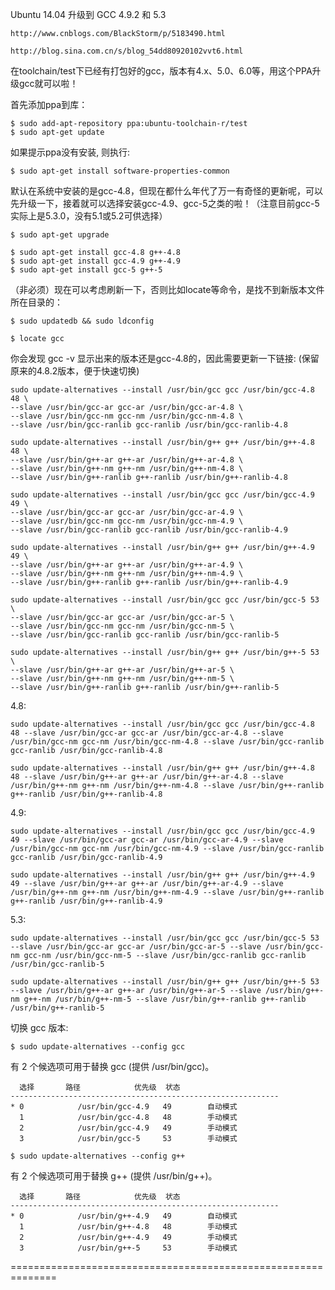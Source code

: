 
Ubuntu 14.04 升级到 GCC 4.9.2 和 5.3

	http://www.cnblogs.com/BlackStorm/p/5183490.html

	http://blog.sina.com.cn/s/blog_54dd80920102vvt6.html

在toolchain/test下已经有打包好的gcc，版本有4.x、5.0、6.0等，用这个PPA升级gcc就可以啦！

首先添加ppa到库：

	$ sudo add-apt-repository ppa:ubuntu-toolchain-r/test
	$ sudo apt-get update

如果提示ppa没有安装, 则执行:

	$ sudo apt-get install software-properties-common

默认在系统中安装的是gcc-4.8，但现在都什么年代了万一有奇怪的更新呢，可以先升级一下，接着就可以选择安装gcc-4.9、gcc-5之类的啦！（注意目前gcc-5实际上是5.3.0，没有5.1或5.2可供选择）

	$ sudo apt-get upgrade

	$ sudo apt-get install gcc-4.8 g++-4.8
	$ sudo apt-get install gcc-4.9 g++-4.9
	$ sudo apt-get install gcc-5 g++-5

（非必须）现在可以考虑刷新一下，否则比如locate等命令，是找不到新版本文件所在目录的：

	$ sudo updatedb && sudo ldconfig

	$ locate gcc

你会发现 gcc -v 显示出来的版本还是gcc-4.8的，因此需要更新一下链接:
(保留原来的4.8.2版本，便于快速切换)

	sudo update-alternatives --install /usr/bin/gcc gcc /usr/bin/gcc-4.8 48 \
	--slave /usr/bin/gcc-ar gcc-ar /usr/bin/gcc-ar-4.8 \
	--slave /usr/bin/gcc-nm gcc-nm /usr/bin/gcc-nm-4.8 \
	--slave /usr/bin/gcc-ranlib gcc-ranlib /usr/bin/gcc-ranlib-4.8

	sudo update-alternatives --install /usr/bin/g++ g++ /usr/bin/g++-4.8 48 \
	--slave /usr/bin/g++-ar g++-ar /usr/bin/g++-ar-4.8 \
	--slave /usr/bin/g++-nm g++-nm /usr/bin/g++-nm-4.8 \
	--slave /usr/bin/g++-ranlib g++-ranlib /usr/bin/g++-ranlib-4.8

	sudo update-alternatives --install /usr/bin/gcc gcc /usr/bin/gcc-4.9 49 \
	--slave /usr/bin/gcc-ar gcc-ar /usr/bin/gcc-ar-4.9 \
	--slave /usr/bin/gcc-nm gcc-nm /usr/bin/gcc-nm-4.9 \
	--slave /usr/bin/gcc-ranlib gcc-ranlib /usr/bin/gcc-ranlib-4.9

	sudo update-alternatives --install /usr/bin/g++ g++ /usr/bin/g++-4.9 49 \
	--slave /usr/bin/g++-ar g++-ar /usr/bin/g++-ar-4.9 \
	--slave /usr/bin/g++-nm g++-nm /usr/bin/g++-nm-4.9 \
	--slave /usr/bin/g++-ranlib g++-ranlib /usr/bin/g++-ranlib-4.9

	sudo update-alternatives --install /usr/bin/gcc gcc /usr/bin/gcc-5 53 \
	--slave /usr/bin/gcc-ar gcc-ar /usr/bin/gcc-ar-5 \
	--slave /usr/bin/gcc-nm gcc-nm /usr/bin/gcc-nm-5 \
	--slave /usr/bin/gcc-ranlib gcc-ranlib /usr/bin/gcc-ranlib-5

	sudo update-alternatives --install /usr/bin/g++ g++ /usr/bin/g++-5 53 \
	--slave /usr/bin/g++-ar g++-ar /usr/bin/g++-ar-5 \
	--slave /usr/bin/g++-nm g++-nm /usr/bin/g++-nm-5 \
	--slave /usr/bin/g++-ranlib g++-ranlib /usr/bin/g++-ranlib-5

4.8:

	sudo update-alternatives --install /usr/bin/gcc gcc /usr/bin/gcc-4.8 48 --slave /usr/bin/gcc-ar gcc-ar /usr/bin/gcc-ar-4.8 --slave /usr/bin/gcc-nm gcc-nm /usr/bin/gcc-nm-4.8 --slave /usr/bin/gcc-ranlib gcc-ranlib /usr/bin/gcc-ranlib-4.8

	sudo update-alternatives --install /usr/bin/g++ g++ /usr/bin/g++-4.8 48 --slave /usr/bin/g++-ar g++-ar /usr/bin/g++-ar-4.8 --slave /usr/bin/g++-nm g++-nm /usr/bin/g++-nm-4.8 --slave /usr/bin/g++-ranlib g++-ranlib /usr/bin/g++-ranlib-4.8

4.9:

	sudo update-alternatives --install /usr/bin/gcc gcc /usr/bin/gcc-4.9 49 --slave /usr/bin/gcc-ar gcc-ar /usr/bin/gcc-ar-4.9 --slave /usr/bin/gcc-nm gcc-nm /usr/bin/gcc-nm-4.9 --slave /usr/bin/gcc-ranlib gcc-ranlib /usr/bin/gcc-ranlib-4.9

	sudo update-alternatives --install /usr/bin/g++ g++ /usr/bin/g++-4.9 49 --slave /usr/bin/g++-ar g++-ar /usr/bin/g++-ar-4.9 --slave /usr/bin/g++-nm g++-nm /usr/bin/g++-nm-4.9 --slave /usr/bin/g++-ranlib g++-ranlib /usr/bin/g++-ranlib-4.9

5.3:

	sudo update-alternatives --install /usr/bin/gcc gcc /usr/bin/gcc-5 53 --slave /usr/bin/gcc-ar gcc-ar /usr/bin/gcc-ar-5 --slave /usr/bin/gcc-nm gcc-nm /usr/bin/gcc-nm-5 --slave /usr/bin/gcc-ranlib gcc-ranlib /usr/bin/gcc-ranlib-5

	sudo update-alternatives --install /usr/bin/g++ g++ /usr/bin/g++-5 53 --slave /usr/bin/g++-ar g++-ar /usr/bin/g++-ar-5 --slave /usr/bin/g++-nm g++-nm /usr/bin/g++-nm-5 --slave /usr/bin/g++-ranlib g++-ranlib /usr/bin/g++-ranlib-5

切换 gcc 版本:

	$ sudo update-alternatives --config gcc

有 2 个候选项可用于替换 gcc (提供 /usr/bin/gcc)。

	  选择       路径            优先级  状态
	------------------------------------------------------------
	* 0            /usr/bin/gcc-4.9   49        自动模式
	  1            /usr/bin/gcc-4.8   48        手动模式
	  2            /usr/bin/gcc-4.9   49        手动模式
  	  3            /usr/bin/gcc-5     53        手动模式

	$ sudo update-alternatives --config g++

有 2 个候选项可用于替换 g++ (提供 /usr/bin/g++)。

	  选择       路径            优先级  状态
	------------------------------------------------------------
	* 0            /usr/bin/g++-4.9   49        自动模式
	  1            /usr/bin/g++-4.8   48        手动模式
	  2            /usr/bin/g++-4.9   49        手动模式
  	  3            /usr/bin/g++-5     53        手动模式

==============================================================

